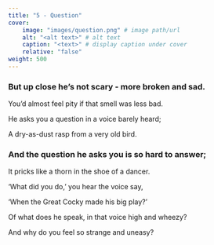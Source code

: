```yaml
---
title: "5 - Question"
cover:
    image: "images/question.png" # image path/url
    alt: "<alt text>" # alt text
    caption: "<text>" # display caption under cover
    relative: "false"
weight: 500
---
```

### But up close he’s not scary - more broken and sad.

You’d almost feel pity if that smell was less bad.

He asks you a question in a voice barely heard;

A dry-as-dust rasp from a very old bird. 

### And the question he asks you is so hard to answer;

It pricks like a thorn in the shoe of a dancer.

‘What did you do,’ you hear the voice say,

‘When the Great Cocky made his big play?’

Of what does he speak, in that voice high and wheezy?

And why do you feel so strange and uneasy? 